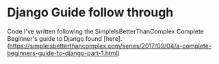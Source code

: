 # Django Guide follow through 
Code I've written following the SimpleIsBetterThanComplex Complete Beginner's guide to Django found [here].(https://simpleisbetterthancomplex.com/series/2017/09/04/a-complete-beginners-guide-to-django-part-1.html)
